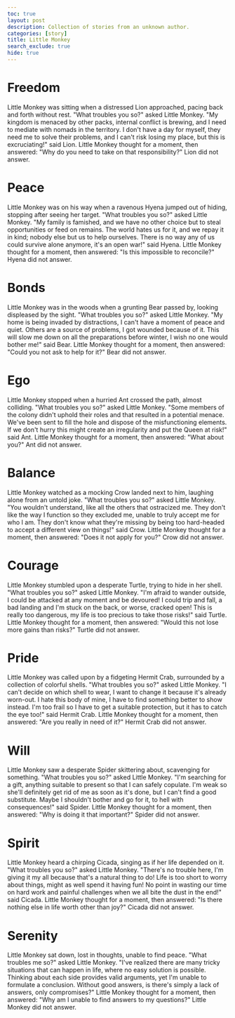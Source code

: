 ```yaml
---
toc: true
layout: post
description: Collection of stories from an unknown author.
categories: [story]
title: Little Monkey
search_exclude: true
hide: true
---
```

# Freedom
Little Monkey was sitting when a distressed Lion approached, pacing back and forth without rest.
"What troubles you so?" asked Little Monkey.
"My kingdom is menaced by other packs, internal conflict is brewing, and I need to mediate with nomads in the territory. I don't have a day for myself, they need me to solve their problems, and I can't risk losing my place, but this is excruciating!" said Lion.
Little Monkey thought for a moment, then answered: "Why do you need to take on that responsibility?"
Lion did not answer.
# Peace
Little Monkey was on his way when a ravenous Hyena jumped out of hiding, stopping after seeing her target.
"What troubles you so?" asked Little Monkey.
"My family is famished, and we have no other choice but to steal opportunities or feed on remains. The world hates us for it, and we repay it in kind; nobody else but us to help ourselves. There is no way any of us could survive alone anymore, it's an open war!" said Hyena.
Little Monkey thought for a moment, then answered: "Is this impossible to reconcile?"
Hyena did not answer.
# Bonds
Little Monkey was in the woods when a grunting Bear passed by, looking displeased by the sight.
"What troubles you so?" asked Little Monkey.
"My home is being invaded by distractions, I can't have a moment of peace and quiet. Others are a source of problems, I got wounded because of it. This will slow me down on all the preparations before winter, I wish no one would bother me!" said Bear.
Little Monkey thought for a moment, then answered: "Could you not ask to help for it?"
Bear did not answer.
# Ego
Little Monkey stopped when a hurried Ant crossed the path, almost colliding.
"What troubles you so?" asked Little Monkey.
"Some members of the colony didn't uphold their roles and that resulted in a potential menace. We've been sent to fill the hole and dispose of the misfunctioning elements. If we don't hurry this might create an irregularity and put the Queen at risk!" said Ant.
Little Monkey thought for a moment, then answered: "What about you?"
Ant did not answer.
# Balance
Little Monkey watched as a mocking Crow landed next to him, laughing alone from an untold joke.
"What troubles you so?" asked Little Monkey.
"You wouldn't understand, like all the others that ostracized me. They don't like the way I function so they excluded me, unable to truly accept me for who I am. They don't know what they're missing by being too hard-headed to accept a different view on things!" said Crow.
Little Monkey thought for a moment, then answered: "Does it not apply for you?"
Crow did not answer.
# Courage
Little Monkey stumbled upon a desperate Turtle, trying to hide in her shell.
"What troubles you so?" asked Little Monkey.
"I'm afraid to wander outside, I could be attacked at any moment and be devoured! I could trip and fall, a bad landing and I'm stuck on the back, or worse, cracked open! This is really too dangerous, my life is too precious to take those risks!" said Turtle.
Little Monkey thought for a moment, then answered: "Would this not lose more gains than risks?"
Turtle did not answer.
# Pride
Little Monkey was called upon by a fidgeting Hermit Crab, surrounded by a collection of colorful shells.
"What troubles you so?" asked Little Monkey.
"I can't decide on which shell to wear, I want to change it because it's already worn-out. I hate this body of mine, I have to find something better to show instead. I'm too frail so I have to get a suitable protection, but it has to catch the eye too!" said Hermit Crab.
Little Monkey thought for a moment, then answered: "Are you really in need of it?"
Hermit Crab did not answer.
# Will
Little Monkey saw a desperate Spider skittering about, scavenging for something.
"What troubles you so?" asked Little Monkey.
"I'm searching for a gift, anything suitable to present so that I can safely copulate. I'm weak so she'll definitely get rid of me as soon as it's done, but I can't find a good substitute. Maybe I shouldn't bother and go for it, to hell with consequences!" said Spider.
Little Monkey thought for a moment, then answered: "Why is doing it that important?"
Spider did not answer.
# Spirit
Little Monkey heard a chirping Cicada, singing as if her life depended on it.
"What troubles you so?" asked Little Monkey.
"There's no trouble here, I'm giving it my all because that's a natural thing to do! Life is too short to worry about things, might as well spend it having fun! No point in wasting our time on hard work and painful challenges when we all bite the dust in the end!" said Cicada.
Little Monkey thought for a moment, then answered: "Is there nothing else in life worth other than joy?"
Cicada did not answer.
# Serenity
Little Monkey sat down, lost in thoughts, unable to find peace.
"What troubles me so?" asked Little Monkey.
"I've realized there are many tricky situations that can happen in life, where no easy solution is possible. Thinking about each side provides valid arguments, yet I'm unable to formulate a conclusion. Without good answers, is there's simply a lack of answers, only compromises?"
Little Monkey thought for a moment, then answered: "Why am I unable to find answers to my questions?"
Little Monkey did not answer.

<script src="https://utteranc.es/client.js"
        repo="orian34/travelogues"
        issue-term="title"
        label="Comment"
        theme="github-dark"
        crossorigin="anonymous"
        async>
</script>
